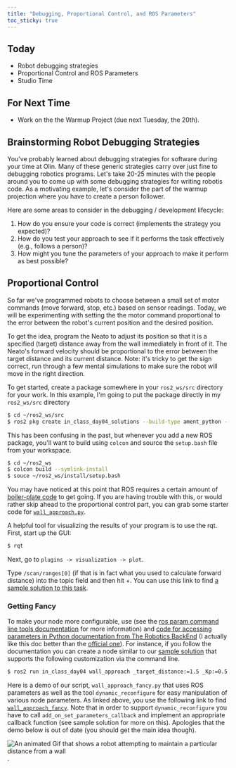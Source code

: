 ```yaml
---
title: "Debugging, Proportional Control, and ROS Parameters"
toc_sticky: true
---
```


## Today
* Robot debugging strategies
* Proportional Control and ROS Parameters
* Studio Time

## For Next Time
* Work on the <a-no-proxy href="../assignments/warmup_project">the Warmup Project</a-no-proxy> (due next Tuesday, the 20th).


## Brainstorming Robot Debugging Strategies

You've probably learned about debugging strategies for software during your time at Olin.  Many of these generic strategies carry over just fine to debugging robotics programs.  Let's take 20-25 minutes with the people around you to come up with some debugging strategies for writing robotis code.  As a motivating example, let's consider the part of the warmup projection where you have to create a person follower.

Here are some areas to consider in the debugging / development lifecycle:
1.  How do you ensure your code is correct (implements the strategy you expected)?
2.  How do you test your approach to see if it performs the task effectively (e.g., follows a person)?
3.  How might you tune the parameters of your approach to make it perform as best possible?

## Proportional Control

So far we've programmed robots to choose between a small set of motor commands (move forward, stop, etc.) based on sensor readings.  Today, we will be experimenting with setting the the motor command  proportional to the error between the robot's current position and the desired position.

To get the idea, program the Neato to adjust its position so that it is a specified (target) distance away from the wall immediately in front of it.  The Neato's forward velocity should be proportional to the error between the target distance and its current distance.  Note: it's tricky to get the sign correct, run through a few mental simulations to make sure the robot will move in the right direction.

To get started, create a package somewhere in your ``ros2_ws/src`` directory for your work.  In this example, I'm going to put the package directly in my ``ros2_ws/src`` directory

```bash
$ cd ~/ros2_ws/src
$ ros2 pkg create in_class_day04_solutions --build-type ament_python --node-name wall_approach --dependencies rclpy std_msgs geometry_msgs sensor_msgs neato2_interfaces
```

This has been confusing in the past, but whenever you add a new ROS package, you'll want to build using ``colcon`` and source the ``setup.bash`` file from your workspace.

```bash
$ cd ~/ros2_ws
$ colcon build --symlink-install
$ souce ~/ros2_ws/install/setup.bash
```

You may have noticed at this point that ROS requires a certain amount of [boiler-plate code](https://en.wikipedia.org/wiki/Boilerplate_code) to get going.  If you are having trouble with this, or would rather skip ahead to the proportional control part, you can grab some starter code for [``wall_approach.py``](../Sample_code/wall_approach_starter).

A helpful tool for visualizing the results of your program is to use the <a-no-proxy href="https://docs.ros.org/en/foxy/Concepts/About-RQt.html">rqt</a-no-proxy>.  First, start up the GUI:

```bash
$ rqt
```

Next, go to ``plugins -> visualization -> plot``.

Type ``/scan/ranges[0]`` (if that is in fact what you used to calculate forward distance) into the topic field and then hit +.  You can use this link to find [a sample solution to this task](https://github.com/comprobo22/class_activities_and_resources/blob/main/in_class_day04_solutions/in_class_day04_solutions/wall_approach.py).

### Getting Fancy

To make your node more configurable, use (see the [ros param command line tools documentation](https://docs.ros.org/en/foxy/Tutorials/Beginner-CLI-Tools/Understanding-ROS2-Parameters/Understanding-ROS2-Parameters.html) for more information) and [code for accessing parameters in Python documentation from The Robotics BackEnd](https://roboticsbackend.com/rclpy-params-tutorial-get-set-ros2-params-with-python/) (I actually like this doc better than the [official one](https://docs.ros.org/en/foxy/Tutorials/Beginner-Client-Libraries/Using-Parameters-In-A-Class-Python.html)). For instance, if you follow the documentation you can create a node similar to our [sample solution](https://github.com/comprobo22/class_activities_and_resources/blob/main/in_class_day04_solutions/in_class_day04_solutions/wall_approach_fancy.py) that supports the following customization via the command line.

```bash
$ ros2 run in_class_day04 wall_approach _target_distance:=1.5 _Kp:=0.5
```

Here is a demo of our script, ``wall_approach_fancy.py`` that uses ROS parameters as well as the tool ``dynamic_reconfigure`` for easy manipulation of various node parameters.  As linked above, you use the following link to find [``wall_approach_fancy``](https://github.com/comprobo22/class_activities_and_resources/blob/main/in_class_day04_solutions/in_class_day04_solutions/wall_approach_fancy.py).  Note that in order to support ``dynamic_reconfigure`` you have to call ``add_on_set_parameters_callback`` and implement an appropriate callback function (see sample solution for more on this).  Apologies that the demo below is out of date (you should get the main idea though).

![An animated Gif that shows a robot attempting to maintain a particular distance from a wall](day04images/wall_approach_fancy.gif).
